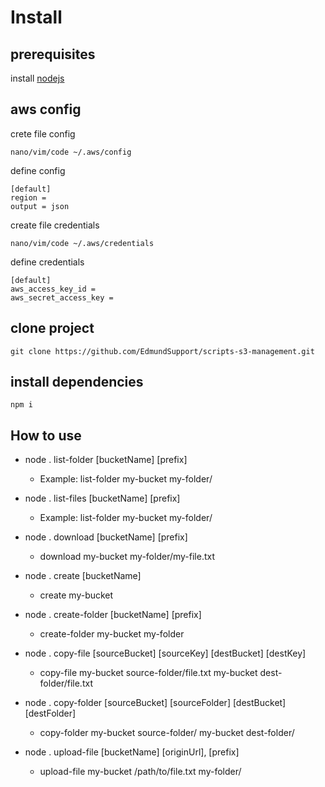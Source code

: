 # Install
## prerequisites

install [nodejs](https://nodejs.org/en)

## aws config

crete file config
```
nano/vim/code ~/.aws/config 
```

define config
```
[default]
region = 
output = json
```

create file credentials
```
nano/vim/code ~/.aws/credentials
```

define credentials
```
[default]
aws_access_key_id = 
aws_secret_access_key = 
```

## clone project

```
git clone https://github.com/EdmundSupport/scripts-s3-management.git
```

## install dependencies

```
npm i
```

## How to use

- node . list-folder [bucketName] [prefix]
  * Example: list-folder my-bucket my-folder/

- node . list-files [bucketName] [prefix]
  * Example: list-folder my-bucket my-folder/

- node . download [bucketName] [prefix]
  * download my-bucket my-folder/my-file.txt
  
- node . create [bucketName]
  * create my-bucket

- node . create-folder [bucketName] [prefix]
  * create-folder my-bucket my-folder

- node . copy-file [sourceBucket] [sourceKey] [destBucket] [destKey]
  * copy-file my-bucket source-folder/file.txt my-bucket dest-folder/file.txt

- node . copy-folder [sourceBucket] [sourceFolder] [destBucket] [destFolder]
  * copy-folder my-bucket source-folder/ my-bucket dest-folder/

- node . upload-file [bucketName] [originUrl], [prefix]
  * upload-file my-bucket /path/to/file.txt my-folder/
